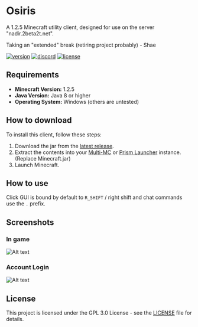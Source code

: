 # Osiris
A 1.2.5 Minecraft utility client, designed for use on the server "nadir.2beta2t.net".

Taking an "extended" break (retiring project probably) - Shae

[![version](https://img.shields.io/badge/release-1.0.6-green.svg)](https://github.com/qe7/Osiris/releases/tag/1.0.6)
[![discord](https://img.shields.io/badge/Discord-join-7289DA.svg)](https://discord.gg/wkMNNMJFp4)
[![license](https://img.shields.io/badge/License-GPL_3.0-blue.svg)](https://github.com/qe7/Osiris/blob/main/LICENSE)

## Requirements

- **Minecraft Version:** 1.2.5
- **Java Version:** Java 8 or higher
- **Operating System:** Windows (others are untested)

## How to download

To install this client, follow these steps:

1. Download the jar from the [latest release](https://github.com/qe7/Osiris/releases/latest).
2. Extract the contents into your [Multi-MC](https://multimc.org/) or [Prism Launcher](https://prismlauncher.org/) instance. (Replace Minecraft.jar)
3. Launch Minecraft.

## How to use

Click GUI is bound by default to `R_SHIFT` / right shift and chat commands use the `.` prefix.

## Screenshots

### In game
![Alt text](https://raw.githubusercontent.com/qe7/Osiris/main/readme/in_game.png)

### Account Login
![Alt text](https://raw.githubusercontent.com/qe7/Osiris/main/readme/acc_login.png)

## License

This project is licensed under the GPL 3.0 License - see the [LICENSE](https://github.com/qe7/Osiris/blob/main/LICENSE) file for details.
